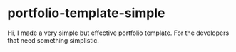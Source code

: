# portfolio-template-simple
Hi, I made a very simple but effective portfolio template.
For the developers that need something simplistic.
